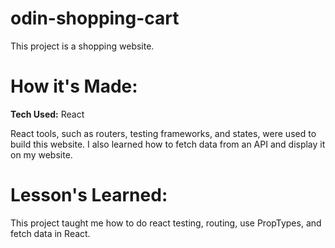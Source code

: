 # odin-shopping-cart

This project is a shopping website.

# How it's Made:

**Tech Used:** React

React tools, such as routers, testing frameworks, and states, were used to build this website. I also learned how to fetch data from an API and display it on my website.

# Lesson's Learned:

This project taught me how to do react testing, routing, use PropTypes, and fetch data in React.
